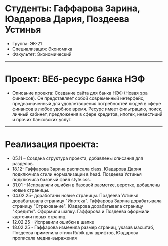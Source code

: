 # Студенты: Гаффарова Зарина, Юадарова Дария, Поздеева Устинья
- Группа: ЭК-21
- Специализация: Экономика
- Факультет: Экономический
---
# Проект: ВЕб-ресурс банка НЭФ
- Описание проекта: Создание сайта для банка НЭФ (Новая эра финансов). Он представляет собой современный интерфейс, предназначенный для удовлетворения потребностей людей в сфере финансов в любое удобное время. Ресурс имеет фильтрацию, поиск, личный кабинет, предложения в сфере кредитов, ипотек, инвестиций и прочих банковских услуг.
---
# Реализация проекта:
- 05.11 – Создана структура проекта, добавлены описания для разделов. 
- 18.12- Гаффарова Зарина расписала class. Юадарова Дария подключила стили нормализации в head. Поздеева Устинья подключила базовый файл style.css.
- 31.01 - Исправляли ошибки в базовой разметке, верстке, добавлены новые страницы.
- 04.02.25- доработаны новые страницы. Поздеева Устинья дорабатывала страницу "Ипотека". Гаффарова Зарина дорабатывала страницу "Страхование". Юадарова дорабатывала страницу "Кредиты". Оформили шапку. Гаффарова и Поздеева оформили карточки новых страниц
- 12.02.25 - Исправили ошибки в шапке
- 18.02.25 - Гаффарова изменила размер страниц, указав масштаб, Поздеева применила стили Rubik для шрифтов, Юадарова прописала медиа-выражения